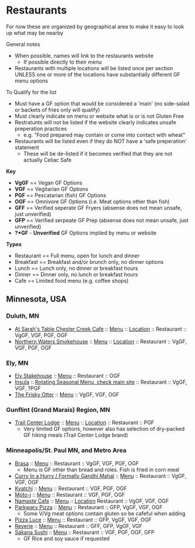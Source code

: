 # Restaurants

For now these are organized by geographical area to make it easy to look up what may be nearby

General notes
* When possible, names will link to the restaurants website
  * If possible directly to their menu
* Restaurants with multiple locations will be listed once per section UNLESS one or more of the locations have substantially different GF menu options

To Qualify for the list

* Must have a GF option that would be considered a 'main' (no side-salad or backets of fries only will qualify)
* Must clearly indicate on menu or website what is or is not Gluten Free
* Restratunts will not be listed if the website clearly indicates unsafe preperation practices
  * e.g. "Food prepared may contain or come into contact with wheat"
* Restaurants will be listed even if they do NOT have a 'safe preperation' statement
  * These will be de-listed if it becomes verified that they are not actually Celiac Safe

**Key**

* **VgGF** == Vegan GF Options
* **VGF** == Vegitarian GF Options
* **PGF** == Pescatarian (fish) GF Options
* **OGF** == Omnivore GF Options (i.e. Meat options other than fish)
* **GFF** == Verified seperate GF Fryers (absense does not mean unsafe, just unverified)
* **GFP** == Verified serpeate GF Prep (absense does not mean unsafe, just unverified)
* **?\*GF** - **Unverified** GF Options implied by menu or website

**Types**

* Restaurant == Full menu, open for lunch and dinner
* Breakfast == Breakfast and/or brunch only, no dinner options
* Lunch == Lunch only, no dinner or breakfast hours
* Dinner == Dinner only, no lunch or breakfast hours
* Cafe == Limited food menu (e.g. coffee shops)

## Minnesota, USA

### Duluth, MN

- [At Sarah's Table Chester Creek Cafe](https://www.astccc.net/) :: [Menu](https://www.astccc.net/menus/) :: [Location](https://osm.org/go/WqzBJY7LP?way=745157640) :: Restaurant :: VgGF, VGF, PGF, OGF
- [Northern Waters Smokehouse](https://northernwaterssmokehaus.com/) :: [Menu](https://nwsmokehaus.revelup.online/store/1/category/1/subcategory/10) :: [Location](https://osm.org/go/WqzASNgHq?node=1489708269) :: Restaurant :: VgGF, VGF, PGF, OGF

### Ely, MN

- [Ely Stakehouse](https://elysteakhouse.com/) :: [Menu](https://elysteakhouse.com/menu) :: Restaurant :: OGF
- [Insula](https://www.insularestaurant.com/) :: [Rotating Seasonal Menu, check main site](https://www.insularestaurant.com/) :: Restaurant :: VgGF, VGF, ?PGF
- [The Frisky Otter](https://friskyotterely.com/) :: [Menu](https://friskyotterely.com/gourmet-sandwiches) :: VgGF, VGF, OGF

### Gunflint (Grand Marais) Region, MN

- [Trail Center Lodge](https://www.trailcenterlodge.com/) :: [Menu](https://www.trailcenterlodge.com/about-4) :: [Location](https://osm.org/go/WrqZh13XJ?way=450241446) :: Restaurant :: PGF
  - Very limited GF options, however also has selection of dry-packed GF hiking meals (Trail Center Lodge brand)

### Minneapolis/St. Paul MN, and Metro Area

- [Brasa](https://www.brasa.us/) :: [Menu](https://brasarotisserie.toast.site/order) :: Restaurant :: VgGF, VGF, PGF, OGF
  - Menu is GF other than bread and roles.  Fish is fried in corn meal
- [Curry In a Hurry / Formally Gandhi Mahal](https://www.curryinahurrymn.com/) :: [Menu](https://www.curryinahurrymn.com/menu) :: Restaurant :: VgGF, VGF, OGF
- [Kyatchi](https://kyatchi.com/#) :: [Menu](https://kyatchi.com/minneapolis-kingfield-kyatchi-food-menu) :: Restaurant :: VGF, PGF, OGF
- [Moto-i](https://moto-i.com/) :: [Menu](https://order.toasttab.com/online/moto-i) :: Restaurant :: VGF, PGF, OGF
- [Namaste Cafe](https://www.namastecafemn.com/) :: [Menu](https://www.namastecafemn.com/menu) :: [Location](https://osm.org/go/T~fdKrj9F?way=88444150) Restaurant :: VgGF, VGF, OGF
- [Parkwary Pizza](https://www.parkwaypizzamn.com/) :: [Menu](https://www.parkwaypizzamn.com/menu) :: Restaurant :: GFP, VgGF, VGF, OGF
    - Some V/Vg meat options contain gluten so be cafeful when adding
- [Pizza Luce](https://pizzaluce.com/) :: [Menu](https://pizzaluce.com/delivery) :: Restaurant :: GFP, VgGF, VGF, OGF
- [Reverie](https://www.reveriempls.com/) :: [Menu](https://www.reveriempls.com/menus-1) :: Restaurant :: GFF, GFP, VgGF, VGF
- [Sakana Sushi](https://www.sakanastpaul.com/) :: [Menu](https://www.sakanastpaul.com/) :: Restaurant :: VGF, PGF, OGF, GFP
    - GF Rice and soy sauce if requested
